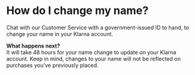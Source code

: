 # How do I change my name?

Chat with our Customer Service with a government\-issued ID to hand, to change your name in your Klarna account.

**What happens next?**  
It will take 48 hours for your name change to update on your Klarna account. Keep in mind, changes to your name will not be reflected on purchases you’ve previously placed.

